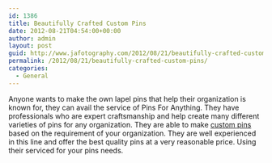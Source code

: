 ```yaml
---
id: 1386
title: Beautifully Crafted Custom Pins
date: 2012-08-21T04:54:00+00:00
author: admin
layout: post
guid: http://www.jafotography.com/2012/08/21/beautifully-crafted-custom-pins/
permalink: /2012/08/21/beautifully-crafted-custom-pins/
categories:
  - General
---
```

Anyone wants to make the own lapel pins that help their organization is known for, they can avail the service of Pins For Anything. They have professionals who are expert craftsmanship and help create many different varieties of pins for any organization. They are able to make [custom pins](http://www.pinsforanything.com/) based on the requirement of your organization. They are well experienced in this line and offer the best quality pins at a very reasonable price. Using their serviced for your pins needs.